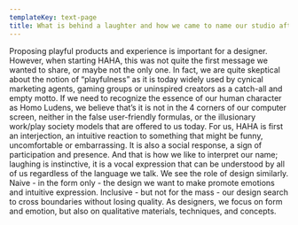 ```yaml
---
templateKey: text-page
title: What is behind a laughter and how we came to name our studio after it
---
```

Proposing playful products and experience is important for a designer. However, when starting HAHA, this was not quite the first message we wanted to share, or maybe not the only one. In fact, we are quite skeptical about the notion of “playfulness” as it is today widely used by cynical marketing agents, gaming groups or uninspired creators as a catch-all and empty motto. If we need to recognize the essence of our human character as Homo Ludens, we believe that’s it is not in the 4 corners of our computer screen, neither in the false user-friendly formulas, or the illusionary work/play society models that are offered to us today. For us, HAHA is first an interjection, an intuitive reaction to something that might be funny, uncomfortable or embarrassing. It is also a social response, a sign of participation and presence. And that is how we like to interpret our name; laughing is instinctive, it is a vocal expression that can be understood by all of us regardless of the language we talk. We see the role of design similarly. Naive - in the form only - the design we want to make promote emotions and intuitive expression. Inclusive - but not for the mass - our design search to cross boundaries without losing quality. As designers, we focus on form and emotion, but also on qualitative materials, techniques, and concepts.
